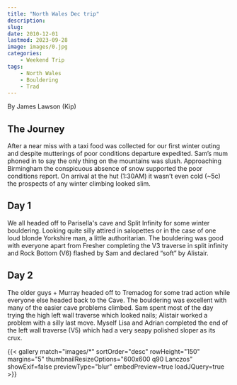 ```yaml
---
title: "North Wales Dec trip"
description: 
slug: 
date: 2010-12-01
lastmod: 2023-09-28
image: images/0.jpg
categories:
    - Weekend Trip
tags:
    - North Wales
    - Bouldering
    - Trad
---
```


By James Lawson (Kip)

## The Journey
After a near miss with a taxi food was collected for our first winter outing and despite mutterings of
poor conditions departure expedited. Sam’s mum phoned in to say the only thing on the mountains
was slush. Approaching Birmingham the conspicuous absence of snow supported the poor conditions
report. On arrival at the hut (1:30AM) it wasn’t even cold (~5c) the prospects of any winter climbing
looked slim.

## Day 1
We all headed off to Parisella's cave and Split Infinity for some winter bouldering. Looking quite silly
attired in salopettes or in the case of one loud blonde Yorkshire man, a little authoritarian. The
bouldering was good with everyone apart from Fresher completing the V3 traverse in split infinity and
Rock Bottom (V6) flashed by Sam and declared “soft” by Alistair.

## Day 2

The older guys + Murray headed off to Tremadog for some trad action while everyone else headed back
to the Cave. The bouldering was excellent with many of the easier cave problems climbed. Sam spent
most of the day trying the high left wall traverse which looked nails; Alistair worked a problem with a
silly last move. Myself Lisa and Adrian completed the end of the left wall traverse (V5) which had a very
seapy polished sloper as its crux.

{{< gallery match="images/*" sortOrder="desc" rowHeight="150" margins="5" thumbnailResizeOptions="600x600 q90 Lanczos" showExif=false previewType="blur" embedPreview=true loadJQuery=true >}}